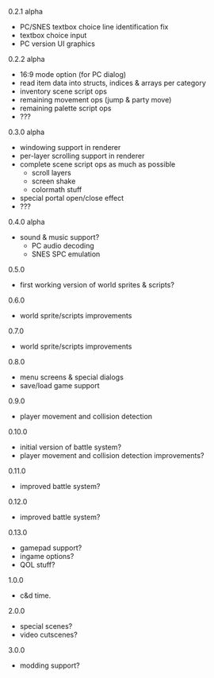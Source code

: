 0.2.1 alpha
- PC/SNES textbox choice line identification fix
- textbox choice input
- PC version UI graphics

0.2.2 alpha
- 16:9 mode option (for PC dialog)
- read item data into structs, indices & arrays per category
- inventory scene script ops
- remaining movement ops (jump & party move)
- remaining palette script ops
- ???

0.3.0 alpha
- windowing support in renderer
- per-layer scrolling support in renderer
- complete scene script ops as much as possible
  - scroll layers
  - screen shake
  - colormath stuff
- special portal open/close effect
- ???

0.4.0 alpha
- sound & music support?
  - PC audio decoding
  - SNES SPC emulation

0.5.0
- first working version of world sprites & scripts?

0.6.0
- world sprite/scripts improvements

0.7.0
- world sprite/scripts improvements

0.8.0
- menu screens & special dialogs
- save/load game support

0.9.0
- player movement and collision detection

0.10.0
- initial version of battle system?
- player movement and collision detection improvements?

0.11.0
- improved battle system?

0.12.0
- improved battle system?

0.13.0
- gamepad support?
- ingame options?
- QOL stuff?

1.0.0
- c&d time.

2.0.0
- special scenes?
- video cutscenes?

3.0.0
- modding support?

